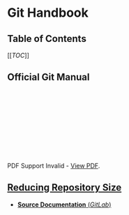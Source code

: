 # Git Handbook #

## Table of Contents ##

[[_TOC_]]

## Official Git Manual ##

<object data="https://code-laboratory.cloud-technology.io/Open-Source/Git-Handbook/-/raw/master/Handbook.pdf" type="application/pdf" width="700px" height="700px">
    <embed src="https://code-laboratory.cloud-technology.io/Open-Source/Git-Handbook/-/raw/master/Handbook.pdf">
        <p>PDF Support Invalid - <a href="https://code-laboratory.cloud-technology.io/Open-Source/Git-Handbook/-/raw/master/Handbook.pdf">View PDF</a>.</p>
    </embed>
</object>

## [Reducing Repository Size](https://docs.gitlab.com/ee/user/project/repository/reducing_the_repo_size_using_git.html) ##

- [**Source Documentation** (*GitLab*)](https://docs.gitlab.com/ee/user/project/repository/reducing_the_repo_size_using_git.html)

